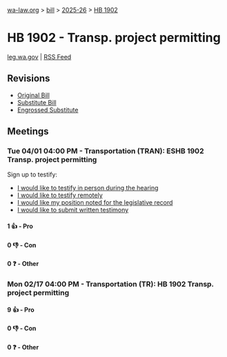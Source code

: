 [wa-law.org](/) > [bill](/bill/) > [2025-26](/bill/2025-26/) > [HB 1902](/bill/2025-26/hb/1902/)

# HB 1902 - Transp. project permitting
[leg.wa.gov](https://app.leg.wa.gov/billsummary?BillNumber=1902&Year=2025&Initiative=false) | [RSS Feed](./rss.xml)

## Revisions
* [Original Bill](1/)
* [Substitute Bill](S/)
* [Engrossed Substitute](S.E/)

## Meetings
### Tue 04/01 04:00 PM - Transportation (TRAN): ESHB 1902 Transp. project permitting
Sign up to testify:
* [I would like to testify in person during the hearing](https://app.leg.wa.gov/csi/Testifier/Add?chamber=House&mId=33236&aId=166668&caId=26766&tId=1)
* [I would like to testify remotely](https://app.leg.wa.gov/csi/Testifier/Add?chamber=House&mId=33236&aId=166668&caId=26766&tId=2)
* [I would like my position noted for the legislative record](https://app.leg.wa.gov/csi/Testifier/Add?chamber=House&mId=33236&aId=166668&caId=26766&tId=3)
* [I would like to submit written testimony](https://app.leg.wa.gov/csi/Testifier/Add?chamber=House&mId=33236&aId=166668&caId=26766&tId=4)

#### 1 👍 - Pro

#### 0 👎 - Con

#### 0 ❓ - Other

### Mon 02/17 04:00 PM - Transportation (TR): HB 1902 Transp. project permitting
#### 9 👍 - Pro

#### 0 👎 - Con

#### 0 ❓ - Other

